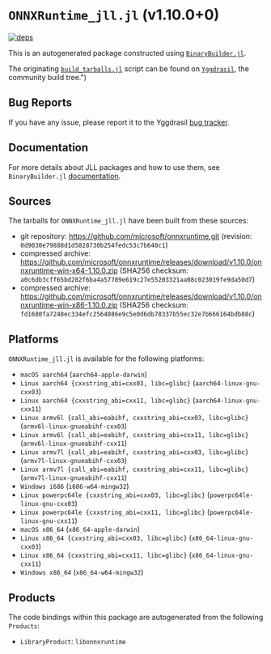 # `ONNXRuntime_jll.jl` (v1.10.0+0)

[![deps](https://juliahub.com/docs/ONNXRuntime_jll/deps.svg)](https://juliahub.com/ui/Packages/ONNXRuntime_jll/0go7X?page=2)

This is an autogenerated package constructed using [`BinaryBuilder.jl`](https://github.com/JuliaPackaging/BinaryBuilder.jl).

The originating [`build_tarballs.jl`](https://github.com/JuliaPackaging/Yggdrasil/blob/cc4e6f619655102d406e5bcc80323303e0b1ab98/O/ONNXRuntime/ONNXRuntime/build_tarballs.jl) script can be found on [`Yggdrasil`](https://github.com/JuliaPackaging/Yggdrasil/), the community build tree.")

## Bug Reports

If you have any issue, please report it to the Yggdrasil [bug tracker](https://github.com/JuliaPackaging/Yggdrasil/issues).

## Documentation

For more details about JLL packages and how to use them, see `BinaryBuilder.jl` [documentation](https://docs.binarybuilder.org/stable/jll/).

## Sources

The tarballs for `ONNXRuntime_jll.jl` have been built from these sources:

* git repository: https://github.com/microsoft/onnxruntime.git (revision: `0d9030e79888d1d5828730b254fedc53c7b640c1`)
* compressed archive: https://github.com/microsoft/onnxruntime/releases/download/v1.10.0/onnxruntime-win-x64-1.10.0.zip (SHA256 checksum: `a0c6db3cff65bd282f6ba4a57789e619c27e55203321aa08c023019fe9da50d7`)
* compressed archive: https://github.com/microsoft/onnxruntime/releases/download/v1.10.0/onnxruntime-win-x86-1.10.0.zip (SHA256 checksum: `fd1680fa7248ec334efc2564086e9c5e0d6db78337b55ec32e7b666164bdb88c`)

## Platforms

`ONNXRuntime_jll.jl` is available for the following platforms:

* `macOS aarch64` (`aarch64-apple-darwin`)
* `Linux aarch64 {cxxstring_abi=cxx03, libc=glibc}` (`aarch64-linux-gnu-cxx03`)
* `Linux aarch64 {cxxstring_abi=cxx11, libc=glibc}` (`aarch64-linux-gnu-cxx11`)
* `Linux armv6l {call_abi=eabihf, cxxstring_abi=cxx03, libc=glibc}` (`armv6l-linux-gnueabihf-cxx03`)
* `Linux armv6l {call_abi=eabihf, cxxstring_abi=cxx11, libc=glibc}` (`armv6l-linux-gnueabihf-cxx11`)
* `Linux armv7l {call_abi=eabihf, cxxstring_abi=cxx03, libc=glibc}` (`armv7l-linux-gnueabihf-cxx03`)
* `Linux armv7l {call_abi=eabihf, cxxstring_abi=cxx11, libc=glibc}` (`armv7l-linux-gnueabihf-cxx11`)
* `Windows i686` (`i686-w64-mingw32`)
* `Linux powerpc64le {cxxstring_abi=cxx03, libc=glibc}` (`powerpc64le-linux-gnu-cxx03`)
* `Linux powerpc64le {cxxstring_abi=cxx11, libc=glibc}` (`powerpc64le-linux-gnu-cxx11`)
* `macOS x86_64` (`x86_64-apple-darwin`)
* `Linux x86_64 {cxxstring_abi=cxx03, libc=glibc}` (`x86_64-linux-gnu-cxx03`)
* `Linux x86_64 {cxxstring_abi=cxx11, libc=glibc}` (`x86_64-linux-gnu-cxx11`)
* `Windows x86_64` (`x86_64-w64-mingw32`)

## Products

The code bindings within this package are autogenerated from the following `Products`:

* `LibraryProduct`: `libonnxruntime`
